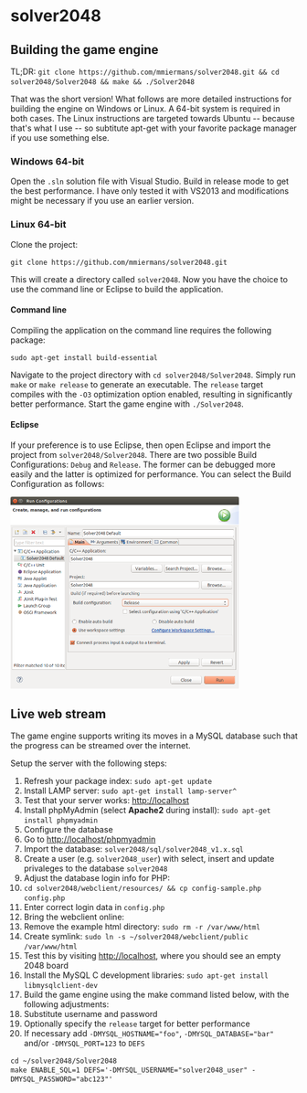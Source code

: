 solver2048
==========

## Building the game engine

TL;DR: `git clone https://github.com/mmiermans/solver2048.git && cd solver2048/Solver2048 && make && ./Solver2048`

That was the short version! What follows are more detailed instructions for building the engine on Windows or Linux. A 64-bit system is required in both cases. The Linux instructions are targeted towards Ubuntu -- because that's what I use -- so subtitute apt-get with your favorite package manager if you use something else.

### Windows 64-bit

Open the `.sln` solution file with Visual Studio. Build in release mode to get the best performance. I have only tested it with VS2013 and modifications might be necessary if you use an earlier version.

### Linux 64-bit

Clone the project:

```
git clone https://github.com/mmiermans/solver2048.git
```

This will create a directory called `solver2048`. Now you have the choice to use the command line or Eclipse to build the application.

#### Command line
Compiling the application on the command line requires the following package:

```
sudo apt-get install build-essential
```

Navigate to the project directory with `cd solver2048/Solver2048`. Simply run `make` or `make release` to generate an executable. The `release` target compiles with the `-O3` optimization option enabled, resulting in significantly better performance. Start the game engine with `./Solver2048`.

#### Eclipse
If your preference is to use Eclipse, then open Eclipse and import the project from `solver2048/Solver2048`. There are two possible Build Configurations: `Debug` and `Release`. The former can be debugged more easily and the latter is optimized for performance. You can select the Build Configuration as follows:

<img src="https://raw.githubusercontent.com/mmiermans/solver2048/master/doc/eclipse_build_configurations_dialog.png" alt="Eclipse Build configuration" width="400px"/>

## Live web stream

The game engine supports writing its moves in a MySQL database such that the progress can be streamed over the internet.

Setup the server with the following steps:

1. Refresh your package index: `sudo apt-get update`
2. Install LAMP server: `sudo apt-get install lamp-server^`
  1. Test that your server works: [http://localhost](http://localhost)
4. Install phpMyAdmin (select **Apache2** during install): `sudo apt-get install phpmyadmin`
5. Configure the database
  1. Go to [http://localhost/phpmyadmin](http://localhost/phpmyadmin)
  2. Import the database: `solver2048/sql/solver2048_v1.x.sql`
  3. Create a user (e.g. `solver2048_user`) with select, insert and update privaleges to the database `solver2048`
6. Adjust the database login info for PHP:
  1. `cd solver2048/webclient/resources/ && cp config-sample.php config.php`
  2. Enter correct login data in `config.php`
7. Bring the webclient online:
  1. Remove the example html directory: `sudo rm -r /var/www/html`
  2. Create symlink: `sudo ln -s ~/solver2048/webclient/public /var/www/html`
  3. Test this by visiting [http://localhost](http://localhost), where you should see an empty 2048 board
7. Install the MySQL C development libraries: `sudo apt-get install libmysqlclient-dev`
8. Build the game engine using the make command listed below, with the following adjustments:
  1. Substitute username and password
  2. Optionally specify the `release` target for better performance
  3. If necessary add `-DMYSQL_HOSTNAME="foo"`, `-DMYSQL_DATABASE="bar"` and/or `-DMYSQL_PORT=123` to `DEFS`

```
cd ~/solver2048/Solver2048
make ENABLE_SQL=1 DEFS='-DMYSQL_USERNAME="solver2048_user" -DMYSQL_PASSWORD="abc123"'
```





